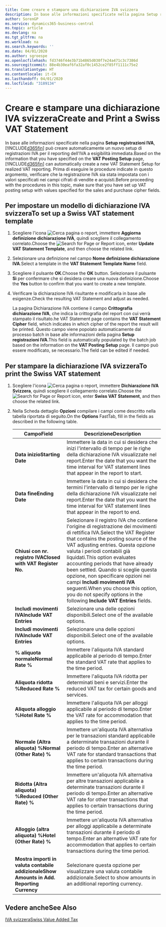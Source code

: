 ```yaml
---
title: Come creare e stampare una dichiarazione IVA svizzera
description: In base alle informazioni specificate nella pagina Setup registrazioni IVA, Business Central può creare automaticamente un nuovo setup di registrazioni IVA per il reporting dell'IVA a esigibilità immediata. Prima di eseguire le procedure indicate in questo argomento, verificare che la registrazione IVA sia stata impostata con i valori specificati nei campi cifrati di vendite e acquisti.
author: SorenGP
ms.service: dynamics365-business-central
ms.topic: article
ms.devlang: na
ms.tgt_pltfrm: na
ms.workload: na
ms.search.keywords: ''
ms.date: 04/01/2020
ms.author: sgroespe
ms.openlocfilehash: fd3746f44e3b71b4865d030f7e24a471c3c7386d
ms.sourcegitcommit: 88e4b30eaf6fa32af0c1452ce2f85ff1111c75e2
ms.translationtype: HT
ms.contentlocale: it-CH
ms.lasthandoff: 04/01/2020
ms.locfileid: "3189134"
---
```

# <a name="create-and-print-a-swiss-vat-statement"></a><span data-ttu-id="641ba-104">Creare e stampare una dichiarazione IVA svizzera</span><span class="sxs-lookup"><span data-stu-id="641ba-104">Create and Print a Swiss VAT Statement</span></span>
<span data-ttu-id="641ba-105">In base alle informazioni specificate nella pagina **Setup registrazioni IVA**, [!INCLUDE[d365fin](../../includes/d365fin_md.md)] può creare automaticamente un nuovo setup di registrazioni IVA per il reporting dell'IVA a esigibilità immediata.</span><span class="sxs-lookup"><span data-stu-id="641ba-105">Based on the information that you have specified on the **VAT Posting Setup** page, [!INCLUDE[d365fin](../../includes/d365fin_md.md)] can automatically create a new VAT Statement Setup for realized VAT reporting.</span></span> <span data-ttu-id="641ba-106">Prima di eseguire le procedure indicate in questo argomento, verificare che la registrazione IVA sia stata impostata con i valori specificati nei campi cifrati di vendite e acquisti.</span><span class="sxs-lookup"><span data-stu-id="641ba-106">Before proceeding with the procedures in this topic, make sure that you have set up VAT posting setup with values specified for the sales and purchase cipher fields.</span></span>  

## <a name="to-set-up-a-swiss-vat-statement-template"></a><span data-ttu-id="641ba-107">Per impostare un modello di dichiarazione IVA svizzera</span><span class="sxs-lookup"><span data-stu-id="641ba-107">To set up a Swiss VAT statement template</span></span>  

1.  <span data-ttu-id="641ba-108">Scegliere l'icona ![Cerca pagina o report](../../media/ui-search/search_small.png "Icona della funzionalità Cerca pagina o report"), immettere **Aggiorna definizione dichiarazione IVA**, quindi scegliere il collegamento correlato.</span><span class="sxs-lookup"><span data-stu-id="641ba-108">Choose the ![Search for Page or Report](../../media/ui-search/search_small.png "Search for Page or Report icon") icon, enter **Update VAT Statement Template**, and then choose the related link.</span></span>  
2.  <span data-ttu-id="641ba-109">Selezionare una definizione nel campo **Nome definizione dichiarazione IVA**.</span><span class="sxs-lookup"><span data-stu-id="641ba-109">Select a template in the **VAT Statement Template Name** field.</span></span>
3.  <span data-ttu-id="641ba-110">Scegliere il pulsante **OK**.</span><span class="sxs-lookup"><span data-stu-id="641ba-110">Choose the **OK** button.</span></span> <span data-ttu-id="641ba-111">Selezionare il pulsante **Sì** per confermare che si desidera creare una nuova definizione.</span><span class="sxs-lookup"><span data-stu-id="641ba-111">Choose the **Yes** button to confirm that you want to create a new template.</span></span>  
4.  <span data-ttu-id="641ba-112">Verificare la dichiarazione IVA risultante e modificarla in base alle esigenze.</span><span class="sxs-lookup"><span data-stu-id="641ba-112">Check the resulting VAT Statement and adjust as needed.</span></span>  

     <span data-ttu-id="641ba-113">La pagina Dichiarazione IVA contiene il campo **Crittografia dichiarazione IVA**, che indica la crittografia del report con cui verrà stampato il risultato.</span><span class="sxs-lookup"><span data-stu-id="641ba-113">he VAT Statement page contains the **VAT Statement Cipher** field, which indicates in which cipher of the report the result will be printed.</span></span> <span data-ttu-id="641ba-114">Questo campo viene popolato automaticamente dal processo batch in base alle informazioni della pagina **Setup registrazioni IVA**.</span><span class="sxs-lookup"><span data-stu-id="641ba-114">This field is automatically populated by the batch job based on the information on the **VAT Posting Setup** page.</span></span> <span data-ttu-id="641ba-115">Il campo può essere modificato, se necessario.</span><span class="sxs-lookup"><span data-stu-id="641ba-115">The field can be edited if needed.</span></span>  

## <a name="to-print-the-swiss-vat-statement"></a><span data-ttu-id="641ba-116">Per stampare la dichiarazione IVA svizzera</span><span class="sxs-lookup"><span data-stu-id="641ba-116">To print the Swiss VAT statement</span></span>  

1.  <span data-ttu-id="641ba-117">Scegliere l'icona ![Cerca pagina o report](../../media/ui-search/search_small.png "Icona della funzionalità Cerca pagina o report"), immettere **Dichiarazione IVA Svizzera**, quindi scegliere il collegamento correlato.</span><span class="sxs-lookup"><span data-stu-id="641ba-117">Choose the ![Search for Page or Report](../../media/ui-search/search_small.png "Search for Page or Report icon") icon, enter **Swiss VAT Statement**, and then choose the related link.</span></span>  
2.  <span data-ttu-id="641ba-118">Nella Scheda dettaglio **Opzioni** compilare i campi come descritto nella tabella riportata di seguito.</span><span class="sxs-lookup"><span data-stu-id="641ba-118">On the **Options** FastTab, fill in the fields as described in the following table.</span></span>  

    |<span data-ttu-id="641ba-119">Campo</span><span class="sxs-lookup"><span data-stu-id="641ba-119">Field</span></span>|<span data-ttu-id="641ba-120">Descrizione</span><span class="sxs-lookup"><span data-stu-id="641ba-120">Description</span></span>|  
    |---------------------------------|---------------------------------------|  
    |<span data-ttu-id="641ba-121">**Data inizio**</span><span class="sxs-lookup"><span data-stu-id="641ba-121">**Starting Date**</span></span>|<span data-ttu-id="641ba-122">Immettere la data in cui si desidera che inizi l'intervallo di tempo per le righe della dichiarazione IVA visualizzate nel report.</span><span class="sxs-lookup"><span data-stu-id="641ba-122">Enter the date that you want the time interval for VAT statement lines that appear in the report to start.</span></span>|  
    |<span data-ttu-id="641ba-123">**Data fine**</span><span class="sxs-lookup"><span data-stu-id="641ba-123">**Ending Date**</span></span>|<span data-ttu-id="641ba-124">Immettere la data in cui si desidera che termini l'intervallo di tempo per le righe della dichiarazione IVA visualizzate nel report.</span><span class="sxs-lookup"><span data-stu-id="641ba-124">Enter the date that you want the time interval for VAT statement lines that appear in the report to end.</span></span>|  
    |<span data-ttu-id="641ba-125">**Chiusi con nr. registro IVA**</span><span class="sxs-lookup"><span data-stu-id="641ba-125">**Closed with VAT Register No.**</span></span>|<span data-ttu-id="641ba-126">Selezionare il registro IVA che contiene l'origine di registrazione dei movimenti di rettifica IVA.</span><span class="sxs-lookup"><span data-stu-id="641ba-126">Select the VAT Register that contains the posting source of the VAT adjusting entries.</span></span> <span data-ttu-id="641ba-127">Questa opzione valuta i periodi contabili già liquidati.</span><span class="sxs-lookup"><span data-stu-id="641ba-127">This option evaluates accounting periods that have already been settled.</span></span> <span data-ttu-id="641ba-128">Quando si sceglie questa opzione, non specificare opzioni nei campi **Includi movimenti IVA** seguenti.</span><span class="sxs-lookup"><span data-stu-id="641ba-128">When you choose this option, you do not specify options in the following **Include VAT Entries** fields.</span></span>|  
    |<span data-ttu-id="641ba-129">**Includi movimenti IVA**</span><span class="sxs-lookup"><span data-stu-id="641ba-129">**Include VAT Entries**</span></span>|<span data-ttu-id="641ba-130">Selezionare una delle opzioni disponibili.</span><span class="sxs-lookup"><span data-stu-id="641ba-130">Select one of the available options.</span></span>|  
    |<span data-ttu-id="641ba-131">**Includi movimenti IVA**</span><span class="sxs-lookup"><span data-stu-id="641ba-131">**Include VAT Entries**</span></span>|<span data-ttu-id="641ba-132">Selezionare una delle opzioni disponibili.</span><span class="sxs-lookup"><span data-stu-id="641ba-132">Select one of the available options.</span></span>|  
    |<span data-ttu-id="641ba-133">**% aliquota normale**</span><span class="sxs-lookup"><span data-stu-id="641ba-133">**Normal Rate %**</span></span>|<span data-ttu-id="641ba-134">Immettere l'aliquota IVA standard applicabile al periodo di tempo.</span><span class="sxs-lookup"><span data-stu-id="641ba-134">Enter the standard VAT rate that applies to the time period.</span></span>|  
    |<span data-ttu-id="641ba-135">**Aliquota ridotta %**</span><span class="sxs-lookup"><span data-stu-id="641ba-135">**Reduced Rate %**</span></span>|<span data-ttu-id="641ba-136">Immettere l'aliquota IVA ridotta per determinati beni e servizi.</span><span class="sxs-lookup"><span data-stu-id="641ba-136">Enter the reduced VAT tax for certain goods and services.</span></span>|  
    |<span data-ttu-id="641ba-137">**Aliquota alloggio %**</span><span class="sxs-lookup"><span data-stu-id="641ba-137">**Hotel Rate %**</span></span>|<span data-ttu-id="641ba-138">Immettere l'aliquota IVA per alloggi applicabile al periodo di tempo.</span><span class="sxs-lookup"><span data-stu-id="641ba-138">Enter the VAT rate for accommodation that applies to the time period.</span></span>|  
    |<span data-ttu-id="641ba-139">**Normale (Altra aliquota) %**</span><span class="sxs-lookup"><span data-stu-id="641ba-139">**Normal (Other Rate) %**</span></span>|<span data-ttu-id="641ba-140">Immettere un'aliquota IVA alternativa per le transazioni standard applicabile a determinate transazioni durante il periodo di tempo.</span><span class="sxs-lookup"><span data-stu-id="641ba-140">Enter an alternative VAT rate for standard transactions that applies to certain transactions during the time period.</span></span>|  
    |<span data-ttu-id="641ba-141">**Ridotta (Altra aliquota) %**</span><span class="sxs-lookup"><span data-stu-id="641ba-141">**Reduced (Other Rate) %**</span></span>|<span data-ttu-id="641ba-142">Immettere un'aliquota IVA alternativa per altre transazioni applicabile a determinate transazioni durante il periodo di tempo.</span><span class="sxs-lookup"><span data-stu-id="641ba-142">Enter an alternative VAT rate for other transactions that applies to certain transactions during the time period.</span></span>|  
    |<span data-ttu-id="641ba-143">**Alloggio (altra aliquota) %**</span><span class="sxs-lookup"><span data-stu-id="641ba-143">**Hotel (Other Rate) %**</span></span>|<span data-ttu-id="641ba-144">Immettere un'aliquota IVA alternativa per alloggi applicabile a determinate transazioni durante il periodo di tempo.</span><span class="sxs-lookup"><span data-stu-id="641ba-144">Enter an alternative VAT rate for accommodation that applies to certain transactions during the time period.</span></span>|  
    |<span data-ttu-id="641ba-145">**Mostra importi in valuta contabile addizionale**</span><span class="sxs-lookup"><span data-stu-id="641ba-145">**Show Amounts in Add. Reporting Currency**</span></span>|<span data-ttu-id="641ba-146">Selezionare questa opzione per visualizzare una valuta contabile addizionale.</span><span class="sxs-lookup"><span data-stu-id="641ba-146">Select to show amounts in an additional reporting currency.</span></span>|  

## <a name="see-also"></a><span data-ttu-id="641ba-147">Vedere anche</span><span class="sxs-lookup"><span data-stu-id="641ba-147">See Also</span></span>  
 [<span data-ttu-id="641ba-148">IVA svizzera</span><span class="sxs-lookup"><span data-stu-id="641ba-148">Swiss Value Added Tax</span></span>](swiss-value-added-tax.md)
